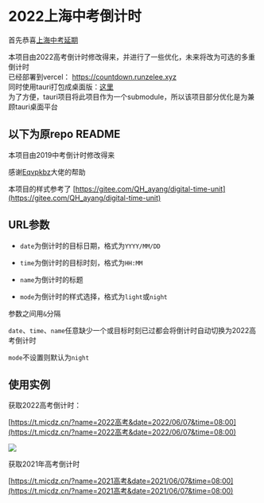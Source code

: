 # 2022上海中考倒计时

首先恭喜[上海中考延期](https://mp.weixin.qq.com/s/D02YZKJpeoqMWhjdLthDNg) 

本项目由2022高考倒计时修改得来，并进行了一些优化，未来将改为可选的多重倒计时   
已经部署到vercel：
https://countdown.runzelee.xyz  
同时使用tauri打包成桌面版：[这里](https://github.com/Count-Down-tauri)  
为了方便，tauri项目将此项目作为一个submodule，所以该项目部分优化是为兼顾tauri桌面平台




## 以下为原repo README

本项目由2019中考倒计时修改得来

感谢[Eqvpkbz](http://eqvpkbz.github.io/)大佬的帮助

本项目的样式参考了 [https://gitee.com/QH_ayang/digital-time-unit](https://gitee.com/QH_ayang/digital-time-unit)

## URL参数

* `date`为倒计时的目标日期，格式为`YYYY/MM/DD`

* `time`为倒计时的目标时刻，格式为`HH:MM`

* `name`为倒计时的标题

* `mode`为倒计时的样式选择，格式为`light`或`night`

参数之间用`&`分隔

`date`、`time`、`name`任意缺少一个或目标时刻已过都会将倒计时自动切换为2022高考倒计时

`mode`不设置则默认为`night`

## 使用实例

获取2022高考倒计时：

[https://t.micdz.cn/?name=2022高考&date=2022/06/07&time=08:00](https://t.micdz.cn/?name=2022高考&date=2022/06/07&time=08:00)

![](https://t.micdz.cn/2022高考.png)

获取2021年高考倒计时


[https://t.micdz.cn/?name=2021高考&date=2021/06/07&time=08:00](https://t.micdz.cn/?name=2021高考&date=2021/06/07&time=08:00)
